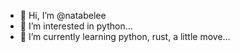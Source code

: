 - 👋 Hi, I’m @natabelee
- 👀 I’m interested in python...
- 🌱 I’m currently learning python, rust, a little move...


<!---
natabelee/natabelee is a ✨ special ✨ repository because its `README.md` (this file) appears on your GitHub profile.
You can click the Preview link to take a look at your changes.
--->
